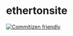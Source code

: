 # ethertonsite
[![Commitizen friendly](https://img.shields.io/badge/commitizen-friendly-brightgreen.svg)](http://commitizen.github.io/cz-cli/)